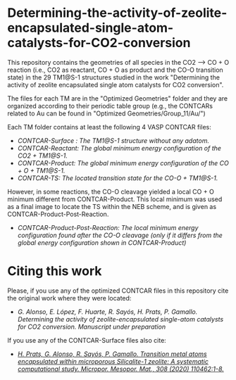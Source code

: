 
# Determining-the-activity-of-zeolite-encapsulated-single-atom-catalysts-for-CO2-conversion
This repository contains the geometries of all species in the CO2 --> CO + O reaction (i.e., CO2 as reactant, CO + O as product and the CO-O transition state) in the 29 TM1@S-1 structures studied in the work "Determining the activity of zeolite encapsulated single atom catalysts for CO2 conversion".

The files for each TM are in the "Optimized Geometries" folder and they are organized according to their periodic table group (e.g., the CONTCARs related to Au can be found in "Optimized Geometries/Group\_11/Au/")

Each TM folder contains at least the following 4 VASP CONTCAR files:
   - *CONTCAR-Surface : The TM1@S-1 structure without any adatom.*
   - *CONTCAR-Reactant: The global minimum energy configuration of the CO2 + TM1@S-1.*
   - *CONTCAR-Product:  The global minimum energy configuration of the CO + O + TM1@S-1.*
   - *CONTCAR-TS:       The located transition state for the CO-O + TM1@S-1.*

However, in some reactions, the CO-O cleavage yielded a local CO + O minimum different from CONTCAR-Product. This local minimum was used as a final image to locate the TS within the NEB scheme, and is given as CONTCAR-Product-Post-Reaction.
   - *CONTCAR-Product-Post-Reaction: The local minimum energy configuration found after the CO-O cleavage (only if it differs from the global energy configuration shown in CONTCAR-Product)*

# Citing this work
Please, if you use any of the optimized CONTCAR files in this repository cite the original work where they were located:
- *G. Alonso, E. López, F. Huarte, R. Sayós, H. Prats, P. Gamallo. Determining the activity of zeolite-encapsulated single-atom catalysts for CO2 conversion. Manuscript under preparation*

If you use any of the CONTCAR-Surface files also cite:
- *[H. Prats, G. Alonso, R. Sayós, P. Gamallo. Transition metal atoms encapsulated within microporous Silicalite-1 zeolite: A systematic computational study. Micropor. Mesopor. Mat., 308 (2020) 110462:1-8.](https://www.sciencedirect.com/science/article/abs/pii/S1387181120304649?via%3Dihub)*
``` 
